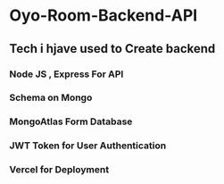 # Oyo-Room-Backend-API

## Tech i hjave used to Create backend
### Node JS , Express For API
### Schema on Mongo
### MongoAtlas Form Database
### JWT Token for User Authentication
### Vercel for Deployment

